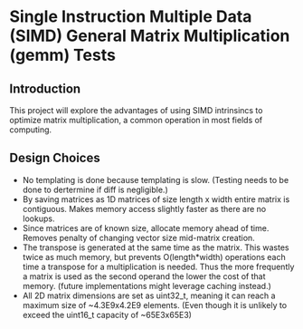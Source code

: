# Single Instruction Multiple Data (SIMD) General Matrix Multiplication (gemm) Tests

## Introduction

This project will explore the advantages of using SIMD intrinsincs to optimize matrix multiplication, a common operation in most fields of computing.

## Design Choices

* No templating is done because templating is slow. (Testing needs to be done to dertermine if diff is negligible.)
* By saving matrices as 1D matrices of size length x width entire matrix is contiguous. Makes memory access slightly faster as there are no lookups.
* Since matrices are of known size, allocate memory ahead of time. Removes penalty of changing vector size mid-matrix creation.
* The transpose is generated at the same time as the matrix. This wastes twice as much memory, but prevents O(length*width) operations each time a transpose for a multiplication is needed. Thus the more frequently a matrix is used as the second operand the lower the cost of that memory. (future implementations might leverage caching instead.)
* All 2D matrix dimensions are set as uint32_t, meaning it can reach a maximum size of ~4.3E9x4.2E9 elements. (Even though it is unlikely to exceed the uint16_t capacity of ~65E3x65E3)